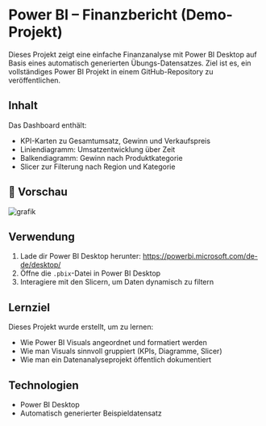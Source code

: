 # Power BI – Finanzbericht (Demo-Projekt)

Dieses Projekt zeigt eine einfache Finanzanalyse mit Power BI Desktop auf Basis eines automatisch generierten Übungs-Datensatzes. Ziel ist es, ein vollständiges Power BI Projekt in einem GitHub-Repository zu veröffentlichen.

## Inhalt

Das Dashboard enthält:
- KPI-Karten zu Gesamtumsatz, Gewinn und Verkaufspreis
- Liniendiagramm: Umsatzentwicklung über Zeit
- Balkendiagramm: Gewinn nach Produktkategorie
- Slicer zur Filterung nach Region und Kategorie

## 📸 Vorschau

![grafik](https://github.com/user-attachments/assets/62867ce9-5d72-404b-9a41-cf7a8e9438c3)


## Verwendung

1. Lade dir Power BI Desktop herunter: https://powerbi.microsoft.com/de-de/desktop/
2. Öffne die `.pbix`-Datei in Power BI Desktop
3. Interagiere mit den Slicern, um Daten dynamisch zu filtern

## Lernziel

Dieses Projekt wurde erstellt, um zu lernen:
- Wie Power BI Visuals angeordnet und formatiert werden
- Wie man Visuals sinnvoll gruppiert (KPIs, Diagramme, Slicer)
- Wie man ein Datenanalyseprojekt öffentlich dokumentiert

## Technologien

- Power BI Desktop
- Automatisch generierter Beispieldatensatz



